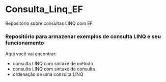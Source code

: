 # Consulta_Linq_EF
Repositório sobre consultas LINQ com EF


### Repositório para armazenar exemplos de consulta LINQ e seu funcionamento

Aqui você vai encontrar:

* consulta LINQ com sintaxe de método 
* consulta LINQ com sintaxe de consulta 
* ordenação de uma consulta LINQ
